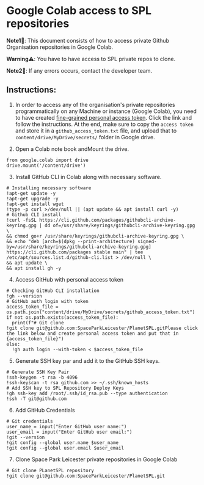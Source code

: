 # Google Colab access to SPL repositories

__Note1__:notebook:: This document consists of how to access private Github Organisation repositories in Google Colab.

__Warning__:warning:: You have to have access to SPL private repos to clone.

__Note2__:notebook:: If any errors occurs, contact the developer team.

## Instructions:

1. In order to access any of the organisation's private repositories programmatically on any Machine or instance (Google Colab), you need to have created [fine-grained personal access token](https://docs.github.com/en/authentication/keeping-your-account-and-data-secure/managing-your-personal-access-tokens#creating-a-fine-grained-personal-access-token). Click the link and follow the instructions. At the end, make sure to copy the `access token` and store it in a `github_access_token.txt` file, and upload that to `content/drive/MyDrive/secrets/` folder in Google drive.

2. Open a Colab note book andMount the drive.

```
from google.colab import drive
drive.mount('/content/drive')
```

3. Install GitHub CLI in Colab along with necessary software.

```
# Installing necessary software
!apt-get update -y
!apt-get upgrade -y
!apt-get install wget
!type -p curl >/dev/null || (apt update && apt install curl -y)
# Github CLI install
!curl -fsSL https://cli.github.com/packages/githubcli-archive-keyring.gpg | dd of=/usr/share/keyrings/githubcli-archive-keyring.gpg \
&& chmod go+r /usr/share/keyrings/githubcli-archive-keyring.gpg \
&& echo "deb [arch=$(dpkg --print-architecture) signed-by=/usr/share/keyrings/githubcli-archive-keyring.gpg] https://cli.github.com/packages stable main" | tee /etc/apt/sources.list.d/github-cli.list > /dev/null \
&& apt update \
&& apt install gh -y
```

4. Access GitHub with personal access token

```
# Checking GitHub CLI installation
!gh --version
# GitHub auth login with token
access_token_file = os.path.join("content/drive/MyDrive/secrets/github_access_token.txt")
if not os.path.exists(access_token_file):
  print(f"# Git clone 
!git clone git@github.com:SpaceParkLeicester/PlanetSPL.gitPlease click the link below and create personal access token and put that in {access_token_file}")
else:
  !gh auth login --with-token < $access_token_file
```

5. Generate SSH key par and add it to the GitHub SSH keys.

```
# Generate SSH Key Pair
!ssh-keygen -t rsa -b 4096
!ssh-keyscan -t rsa github.com >> ~/.ssh/known_hosts
# Add SSH key to SPL Repository Deploy Keys
!gh ssh-key add /root/.ssh/id_rsa.pub --type authentication
!ssh -T git@github.com
```

6. Add GitHub Credentials

```
# Git credentials
user_name = input("Enter GitHub user name:")
user_email = input("Enter GitHub user email:")
!git --version
!git config --global user.name $user_name
!git config --global user.email $user_email
```

7. Clone Space Park Leicester private repositories in Google Colab

```
# Git clone PLanetSPL repository
!git clone git@github.com:SpaceParkLeicester/PlanetSPL.git
```


